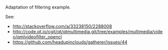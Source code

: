 Adaptation of filtering example.

See:
* http://stackoverflow.com/a/33238150/2288008
* http://code.qt.io/cgit/qt/qtmultimedia.git/tree/examples/multimedia/video/qmlvideofilter_opencl
* https://github.com/headupinclouds/gatherer/issues/44
